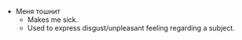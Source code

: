 
- Меня тошнит
	- Makes me sick. 
	- Used to express disgust/unpleasant feeling regarding a subject. 